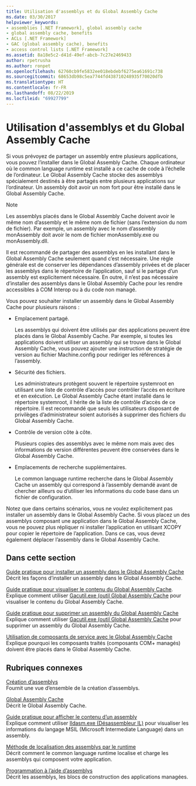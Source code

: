 ```yaml
---
title: Utilisation d'assemblys et du Global Assembly Cache
ms.date: 03/30/2017
helpviewer_keywords:
- assemblies [.NET Framework], global assembly cache
- global assembly cache, benefits
- ACLs [.NET Framework]
- GAC (global assembly cache), benefits
- access control lists [.NET Framework]
ms.assetid: 8a18e5c2-d41d-49ef-abcb-7c27e2469433
author: rpetrusha
ms.author: ronpet
ms.openlocfilehash: 62760cb9fe5832ee018ebdebf6275ea61691c738
ms.sourcegitcommit: 68653db98c5ea7744fd438710248935f70020dfb
ms.translationtype: HT
ms.contentlocale: fr-FR
ms.lasthandoff: 08/22/2019
ms.locfileid: "69927799"
---
```

# <a name="working-with-assemblies-and-the-global-assembly-cache"></a>Utilisation d'assemblys et du Global Assembly Cache
Si vous prévoyez de partager un assembly entre plusieurs applications, vous pouvez l’installer dans le Global Assembly Cache. Chaque ordinateur où le common language runtime est installé a ce cache de code à l’échelle de l’ordinateur. Le Global Assembly Cache stocke des assemblys spécialement destinés à être partagés entre plusieurs applications sur l’ordinateur. Un assembly doit avoir un nom fort pour être installé dans le Global Assembly Cache.  
  
> [!NOTE]
> Les assemblys placés dans le Global Assembly Cache doivent avoir le même nom d’assembly et le même nom de fichier (sans l’extension du nom de fichier). Par exemple, un assembly avec le nom d’assembly monAssembly doit avoir le nom de fichier monAssembly.exe ou monAssembly.dll.  
  
 Il est recommandé de partager des assemblys en les installant dans le Global Assembly Cache seulement quand c’est nécessaire. Une règle générale est de conserver les dépendances d’assembly privées et de placer les assemblys dans le répertoire de l’application, sauf si le partage d’un assembly est explicitement nécessaire. En outre, il n’est pas nécessaire d’installer des assemblys dans le Global Assembly Cache pour les rendre accessibles à COM Interop ou à du code non managé.  
  
 Vous pouvez souhaiter installer un assembly dans le Global Assembly Cache pour plusieurs raisons :  
  
- Emplacement partagé.  
  
     Les assemblys qui doivent être utilisés par des applications peuvent être placés dans le Global Assembly Cache. Par exemple, si toutes les applications doivent utiliser un assembly qui se trouve dans le Global Assembly Cache, vous pouvez ajouter une instruction de stratégie de version au fichier Machine.config pour rediriger les références à l’assembly.  
  
- Sécurité des fichiers.  
  
     Les administrateurs protègent souvent le répertoire systemroot en utilisant une liste de contrôle d’accès pour contrôler l’accès en écriture et en exécution. Le Global Assembly Cache étant installé dans le répertoire systemroot, il hérite de la liste de contrôle d’accès de ce répertoire. Il est recommandé que seuls les utilisateurs disposant de privilèges d’administrateur soient autorisés à supprimer des fichiers du Global Assembly Cache.  
  
- Contrôle de version côte à côte.  
  
     Plusieurs copies des assemblys avec le même nom mais avec des informations de version différentes peuvent être conservées dans le Global Assembly Cache.  
  
- Emplacements de recherche supplémentaires.  
  
     Le common language runtime recherche dans le Global Assembly Cache un assembly qui correspond à l’assembly demandé avant de chercher ailleurs ou d’utiliser les informations du code base dans un fichier de configuration.  
  
 Notez que dans certains scénarios, vous ne voulez explicitement pas installer un assembly dans le Global Assembly Cache. Si vous placez un des assemblys composant une application dans le Global Assembly Cache, vous ne pouvez plus répliquer ni installer l’application en utilisant XCOPY pour copier le répertoire de l’application. Dans ce cas, vous devez également déplacer l’assembly dans le Global Assembly Cache.  
  
## <a name="in-this-section"></a>Dans cette section  
 [Guide pratique pour installer un assembly dans le Global Assembly Cache](../../../docs/framework/app-domains/how-to-install-an-assembly-into-the-gac.md)  
 Décrit les façons d’installer un assembly dans le Global Assembly Cache.  
  
 [Guide pratique pour visualiser le contenu du Global Assembly Cache](../../../docs/framework/app-domains/how-to-view-the-contents-of-the-gac.md).  
 Explique comment utiliser [Gacutil.exe (outil Global Assembly Cache](../../../docs/framework/tools/gacutil-exe-gac-tool.md) pour visualiser le contenu du Global Assembly Cache.  
  
 [Guide pratique pour supprimer un assembly du Global Assembly Cache](../../../docs/framework/app-domains/how-to-remove-an-assembly-from-the-gac.md)  
 Explique comment utiliser [Gacutil.exe (outil Global Assembly Cache](../../../docs/framework/tools/gacutil-exe-gac-tool.md) pour supprimer un assembly du Global Assembly Cache.  
  
 [Utilisation de composants de service avec le Global Assembly Cache](../../../docs/framework/app-domains/use-serviced-components-with-the-gac.md)  
 Explique pourquoi les composants traités (composants COM+ managés) doivent être placés dans le Global Assembly Cache.  
  
## <a name="related-sections"></a>Rubriques connexes  
 [Création d’assemblys](../../../docs/framework/app-domains/create-assemblies.md)  
 Fournit une vue d’ensemble de la création d’assemblys.  
  
 [Global Assembly Cache](../../../docs/framework/app-domains/gac.md)  
 Décrit le Global Assembly Cache.  
  
 [Guide pratique pour afficher le contenu d’un assembly](../../../docs/framework/app-domains/how-to-view-assembly-contents.md)  
 Explique comment utiliser [Ildasm.exe (Désassembleur IL)](../../../docs/framework/tools/ildasm-exe-il-disassembler.md) pour visualiser les informations du langage MSIL (Microsoft Intermediate Language) dans un assembly.  
  
 [Méthode de localisation des assemblys par le runtime](../../../docs/framework/deployment/how-the-runtime-locates-assemblies.md)  
 Décrit comment le common language runtime localise et charge les assemblys qui composent votre application.  
  
 [Programmation à l’aide d’assemblys](../../../docs/framework/app-domains/programming-with-assemblies.md)  
 Décrit les assemblys, les blocs de construction des applications managées.
